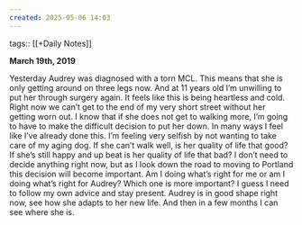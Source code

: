 ```yaml
---
created: 2025-05-06 14:03
---
```

tags:: [[+Daily Notes]]

**March 19th, 2019**

Yesterday Audrey was diagnosed with a torn MCL. This means that she is only getting around on three legs now. And at 11 years old I’m unwilling to put her through surgery again. It feels like this is being heartless and cold. Right now we can’t get to the end of my very short street without her getting worn out. I know that if she does not get to walking more, I’m going to have to make the difficult decision to put her down. In many ways I feel like I’ve already done this. I’m feeling very selfish by not wanting to take care of my aging dog. If she can’t walk well, is her quality of life that good? If she’s still happy and up beat is her quality of life that bad? I don’t need to decide anything right now, but as I look down the road to moving to Portland this decision will become important. Am I doing what’s right for me or am I doing what’s right for Audrey? Which one is more important? I guess I need to follow my own advice and stay present. Audrey is in good shape right now, see how she adapts to her new life. And then in a few months I can see where she is.